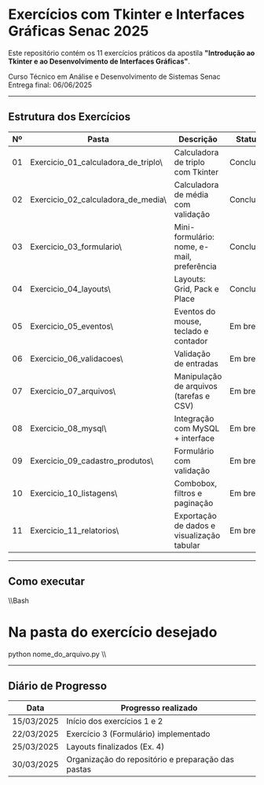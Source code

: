 #  Exercícios com Tkinter e Interfaces Gráficas  Senac 2025

Este repositório contém os 11 exercícios práticos da apostila **\"Introdução ao Tkinter e ao Desenvolvimento de Interfaces Gráficas\"**.

 Curso Técnico em Análise e Desenvolvimento de Sistemas  Senac  
 Entrega final: 06/06/2025  

---

##  Estrutura dos Exercícios

| Nº  | Pasta                                 | Descrição                                          | Status         |
|-----|----------------------------------------|----------------------------------------------------|----------------|
| 01  | Exercicio_01_calculadora_de_triplo\   | Calculadora de triplo com Tkinter                 |  Concluído    |
| 02  | Exercicio_02_calculadora_de_media\    | Calculadora de média com validação                |  Concluído    |
| 03  | Exercicio_03_formulario\              | Mini-formulário: nome, e-mail, preferência        |  Concluído    |
| 04  | Exercicio_04_layouts\                 | Layouts: Grid, Pack e Place                       |  Concluído    |
| 05  | Exercicio_05_eventos\                 | Eventos do mouse, teclado e contador              |  Em breve     |
| 06  | Exercicio_06_validacoes\              | Validação de entradas                             |  Em breve     |
| 07  | Exercicio_07_arquivos\                | Manipulação de arquivos (tarefas e CSV)           |  Em breve     |
| 08  | Exercicio_08_mysql\                   | Integração com MySQL + interface                  |  Em breve     |
| 09  | Exercicio_09_cadastro_produtos\       | Formulário com validação                          |  Em breve     |
| 10  | Exercicio_10_listagens\               | Combobox, filtros e paginação                     |  Em breve     |
| 11  | Exercicio_11_relatorios\              | Exportação de dados e visualização tabular        |  Em breve     |

---

##  Como executar

\\\Bash
# Na pasta do exercício desejado
python nome_do_arquivo.py
\\\

---

##  Diário de Progresso

| Data        | Progresso realizado                                  |
|-------------|------------------------------------------------------|
| 15/03/2025  | Início dos exercícios 1 e 2                          |
| 22/03/2025  | Exercício 3 (Formulário) implementado               |
| 25/03/2025  | Layouts finalizados (Ex. 4)                          |
| 30/03/2025  | Organização do repositório e preparação das pastas  |
